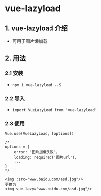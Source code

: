 # vue-lazyload

## 1. vue-lazyload 介绍

- 可用于图片懒加载

## 2. 用法

### 2.1 安装 

- `npm i vue-lazyload --S`

### 2.2 导入

- `import VueLazyLoad from 'vue-lazyload'`

### 2.3 使用

```vue
Vue.use(VueLazyLoad, [options])

/*
options = {
	error: '图片加载失败'，
	loading: required('图片url'),
	...
}
*/

<img :src="www.baidu.com/asd.jpg"/>
更换为
<img vue-lazy="www.baidu.com/asd.jpg"/>
```

